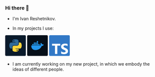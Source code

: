 ### Hi there 👋

- I'm Ivan Reshetnikov.

- In my projects I use:

![Python](icons/python.svg)
![Docker](icons/docker.svg)
![TypeScript](icons/typescript.svg)

- I am currently working on my new project, in which we embody the ideas of different people.